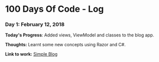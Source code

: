 # 100 Days Of Code - Log

### Day 1: February 12, 2018 

**Today's Progress**: Added views, ViewModel and classes to the blog app.

**Thoughts:** Learnt some new concepts using Razor and C#. 

**Link to work:** [Simple Blog](http://www.example.com)

